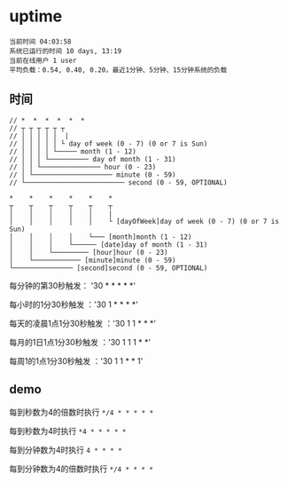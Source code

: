 # uptime

```
当前时间 04:03:58
系统已运行的时间 10 days, 13:19
当前在线用户 1 user
平均负载：0.54, 0.40, 0.20，最近1分钟、5分钟、15分钟系统的负载
```

## 时间

```$xslt
// *  *  *  *  *  *
// ┬ ┬ ┬ ┬ ┬ ┬
// │ │ │ │ │  |
// │ │ │ │ │ └ day of week (0 - 7) (0 or 7 is Sun)
// │ │ │ │ └───── month (1 - 12)
// │ │ │ └────────── day of month (1 - 31)
// │ │ └─────────────── hour (0 - 23)
// │ └──────────────────── minute (0 - 59)
// └───────────────────────── second (0 - 59, OPTIONAL)
```
```
*    *    *    *    *    *
┬    ┬    ┬    ┬    ┬    ┬
│    │    │    │    │    |
│    │    │    │    │    └ [dayOfWeek]day of week (0 - 7) (0 or 7 is Sun)
│    │    │    │    └─── [month]month (1 - 12)
│    │    │    └────── [date]day of month (1 - 31)
│    │    └───────── [hour]hour (0 - 23)
│    └──────────── [minute]minute (0 - 59)
└─────────────── [second]second (0 - 59, OPTIONAL)

```


每分钟的第30秒触发： '30 * * * * *'

每小时的1分30秒触发 ：'30 1 * * * *'

每天的凌晨1点1分30秒触发 ：'30 1 1 * * *'

每月的1日1点1分30秒触发 ：'30 1 1 1 * *'

每周1的1点1分30秒触发 ：'30 1 1 * * 1'


## demo

每到秒数为4的倍数时执行  `*/4 * * * * *`

每到秒数为4时执行  `*4 * * * * *`

每到分钟数为4时执行  `4 * * * *`

每到分钟数为4的倍数时执行 `*/4 * * * *`

